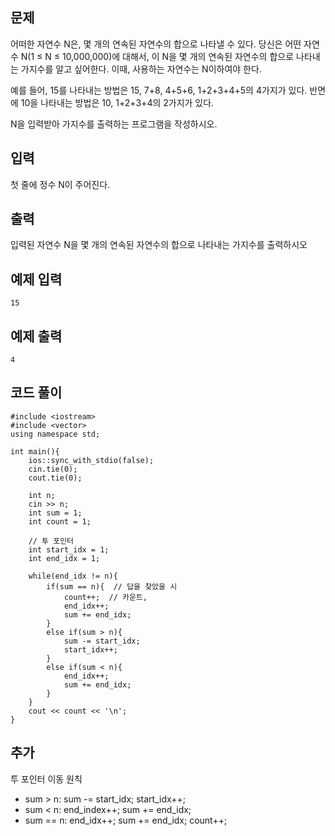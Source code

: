 ## 문제 
어떠한 자연수 N은, 몇 개의 연속된 자연수의 합으로 나타낼 수 있다. 당신은 어떤 자연수 N(1 ≤ N ≤ 10,000,000)에 대해서, 이 N을 몇 개의 연속된 자연수의 합으로 나타내는 가지수를 알고 싶어한다. 이때, 사용하는 자연수는 N이하여야 한다.

예를 들어, 15를 나타내는 방법은 15, 7+8, 4+5+6, 1+2+3+4+5의 4가지가 있다. 반면에 10을 나타내는 방법은 10, 1+2+3+4의 2가지가 있다.

N을 입력받아 가지수를 출력하는 프로그램을 작성하시오.
## 입력
첫 줄에 정수 N이 주어진다.


## 출력
입력된 자연수 N을 몇 개의 연속된 자연수의 합으로 나타내는 가지수를 출력하시오


## 예제 입력 
```
15
```

## 예제 출력  
```
4
```
## 코드 풀이
```
#include <iostream>
#include <vector>
using namespace std;

int main(){
    ios::sync_with_stdio(false);
    cin.tie(0);
    cout.tie(0);
    
    int n;
    cin >> n;
    int sum = 1;
    int count = 1;
    
    // 투 포인터
    int start_idx = 1;
    int end_idx = 1;
    
    while(end_idx != n){
        if(sum == n){  // 답을 찾았을 시 
            count++;  // 카운트, 
            end_idx++;  
            sum += end_idx;
        }
        else if(sum > n){
            sum -= start_idx;
            start_idx++;
        }
        else if(sum < n){
            end_idx++;
            sum += end_idx;
        }
    }
    cout << count << '\n';
}
```
## 추가
투 포인터 이동 원칙  
- sum > n: sum -= start_idx;  start_idx++;
- sum < n: end_index++;  sum += end_idx;
- sum == n: end_idx++;  sum += end_idx;  count++;
